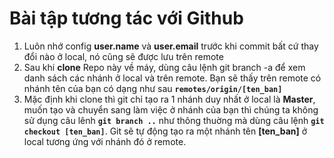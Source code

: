 # Bài tập tương tác với Github
1. Luôn nhớ config **user.name** và **user.email** trước khi commit bất cứ thay đổi nào ở local, nó cũng sẽ được lưu trên remote
2. Sau khi **clone** Repo này về máy, dùng câu lệnh git branch -a để xem danh sách các nhánh ở local và trên remote. Bạn sẽ thấy trên remote có nhánh tên của bạn có dạng như sau **`remotes/origin/[ten_ban]`**
3. Mặc định khi clone thì git chỉ tạo ra 1 nhánh duy nhất ở local là **Master**, muốn tạo và chuyển sang làm việc ở nhánh của bạn thì chúng ta không sử dụng câu lênh **`git branch ..`** như thông thuờng mà dùng câu lệnh **`git checkout [ten_ban]`**. Git sẽ tự động tạo ra một nhánh tên **[ten_ban]** ở local tương ứng với nhánh đó ở remote.
